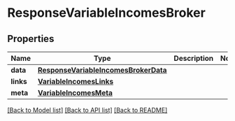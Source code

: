 # ResponseVariableIncomesBroker

## Properties
Name | Type | Description | Notes
------------ | ------------- | ------------- | -------------
**data** | [**ResponseVariableIncomesBrokerData**](ResponseVariableIncomesBrokerData.md) |  | 
**links** | [**VariableIncomesLinks**](VariableIncomesLinks.md) |  | 
**meta** | [**VariableIncomesMeta**](VariableIncomesMeta.md) |  | 

[[Back to Model list]](../README.md#documentation-for-models) [[Back to API list]](../README.md#documentation-for-api-endpoints) [[Back to README]](../README.md)

